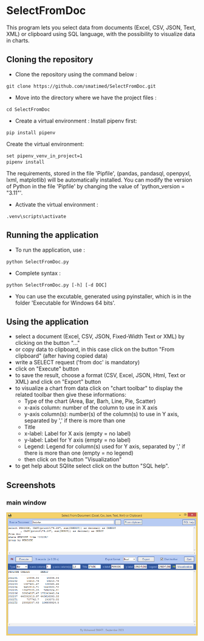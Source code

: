 # SelectFromDoc
This program lets you select data from documents (Excel, CSV, JSON, Text, XML) or clipboard using SQL language, with the possibility to visualize data in charts.


## Cloning the repository
- Clone the repository using the command below :
```
git clone https://github.com/smatimed/SelectFromDoc.git
```

- Move into the directory where we have the project files :
```
cd SelectFromDoc
```

- Create a virtual environment :
Install pipenv first:
```
pip install pipenv
```
Create the virtual environment:
```
set pipenv_venv_in_project=1
pipenv install
```
The requirements, stored in the file 'Pipfile', (pandas, pandasql, openpyxl, lxml, matplotlib) will be automatically installed. You can modify the version of Python in the file 'Pipfile' by changing the value of 'python_version = "3.11"'.

- Activate the virtual environment :
```
.venv\scripts\activate
```


## Running the application
- To run the application, use :
```
python SelectFromDoc.py
```
- Complete syntax :
```
python SelectFromDoc.py [-h] [-d DOC]
```
- You can use the excutable, generated using pyinstaller, which is in the folder 'Executable for Windows 64 bits'.


## Using the application
- select a document (Excel, CSV, JSON, Fixed-Width Text or XML) by clicking on the button "..."
- or copy data to clipboard, in this case click on the button "From clipboard" (after having copied data)
- write a SELECT request ('from doc' is mandatory)
- click on "Execute" button
- to save the result, choose a format (CSV, Excel, JSON, Html, Text or XML) and click on "Export" button
- to visualize a chart from data click on "chart toolbar" to display the related toolbar
  then give these informations:
  - Type of the chart (Area, Bar, Barh, Line, Pie, Scatter)
  - x-axis column: number of the column to use in X axis
  - y-axis column(s): number(s) of the column(s) to use in Y axis, separated by ',' if there is more than one
  - Title
  - x-label: Label for X axis (empty = no label)
  - y-label: Label for Y axis (empty = no label)
  - Legend: Legend for column(s) used for Y axis, separated by ',' if there is more than one (empty = no legend)
  - then click on the button "Visualization"
- to get help about SQlite select click on the button "SQL help".


## Screenshots
### main window
![mainwindow](https://github.com/smatimed/SelectFromDoc/blob/main/screenshots/main-screen.png?raw=true)
